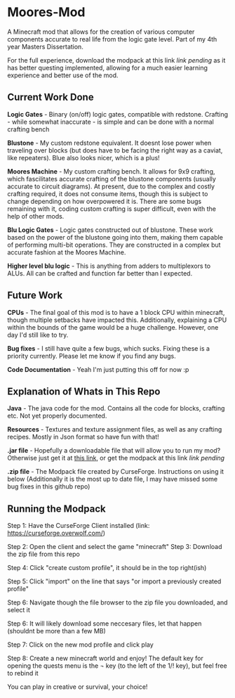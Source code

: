 # Moores-Mod
A Minecraft mod that allows for the creation of various computer components accurate to real life from the logic gate level. Part of my 4th year Masters Dissertation.

For the full experience, download the modpack at this link *link pending* as it has better questing implemented, allowing for a much easier learning experience and better use of the mod.

## Current Work Done

**Logic Gates** - Binary (on/off) logic gates, compatible with redstone. Crafting - while somewhat inaccurate - is simple and can be done with a normal crafting bench

**Blustone** - My custom redstone equivalent. It doesnt lose power when traveling over blocks (but does have to be facing the right way as a caviat, like repeaters). Blue also looks nicer, which is a plus!

**Moores Machine** - My custom crafting bench. It allows for 9x9 crafting, which fascilitates accurate crafting of the blustone components (usually accurate to circuit diagrams). At present, due to the complex and costly crafting required, it does not consume items, though this is subject to change depending on how overpowered it is. There are some bugs remaining with it, coding custom crafting is super difficult, even with the help of other mods.

**Blu Logic Gates** - Logic gates constructed out of blustone. These work based on the power of the blustone going into them, making them capable of performing multi-bit operations. They are constructed in a complex but accurate fashion at the Moores Machine.

**Higher level blu logic** - This is anything from adders to multiplexors to ALUs. All can be crafted and function far better than I expected.

## Future Work

**CPUs** - The final goal of this mod is to have a 1 block CPU within minecraft, though multiple setbacks have impacted this. Additionally, explaining a CPU within the bounds of the game would be a huge challenge. However, one day I'd still like to try.

**Bug fixes** - I still have quite a few bugs, which sucks. Fixing these is a priority currently. Please let me know if you find any bugs.

**Code Documentation** - Yeah I'm just putting this off for now :p

## Explanation of Whats in This Repo

**Java** - The java code for the mod. Contains all the code for blocks, crafting etc. Not yet properly documented.

**Resources** - Textures and texture assignment files, as well as any crafting recipes. Mostly in Json format so have fun with that!

**.jar file** - Hopefully a downloadable file that will allow you to run my mod? Otherwise just get it at [this link](https://www.curseforge.com/minecraft/mc-mods/mooresmod), or get the modpack at this link *link pending*

**.zip file** - The Modpack file created by CurseForge. Instructions on using it below (Additionally it is the most up to date file, I may have missed some bug fixes in this github repo)

## Running the Modpack

Step 1: Have the CurseForge Client installed (link: https://curseforge.overwolf.com/)

Step 2: Open the client and select the game "minecraft"
Step 3: Download the zip file from this repo

Step 4: Click "create custom profile", it should be in the top right(ish)

Step 5: Click "import" on the line that says "or import a previously created profile"

Step 6: Navigate though the file browser to the zip file you downloaded, and select it

Step 6: It will likely download some neccesary files, let that happen (shouldnt be more than a few MB)

Step 7: Click on the new mod profile and click play

Step 8: Create a new minecraft world and enjoy! The default key for opening the quests menu is the ¬ key (to the left of the 1/! key), but feel free to rebind it

You can play in creative or survival, your choice!
